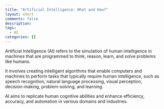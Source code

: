 ```yaml
---
title: "Artificial Intelligence: What and How?"
layout: short
comments: false
description: 
tags:
  - AI
categories: []
---
```

Artificial Intelligence (AI) refers to the simulation of human intelligence in machines that are programmed to think, reason, learn, and solve problems like humans. 

It involves creating intelligent algorithms that enable computers and machines to perform tasks that typically require human intelligence, such as speech recognition, natural language processing, visual perception, decision-making, problem-solving, and learning. 

AI aims to replicate human cognitive abilities and enhance efficiency, accuracy, and automation in various domains and industries.